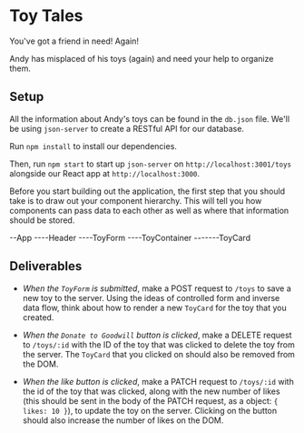 # Toy Tales

You've got a friend in need! Again!

Andy has misplaced of his toys (again) and need your help to organize them.

## Setup

All the information about Andy's toys can be found in the `db.json` file. We'll
be using `json-server` to create a RESTful API for our database.

Run `npm install` to install our dependencies.

Then, run `npm start` to start up `json-server` on `http://localhost:3001/toys`
alongside our React app at `http://localhost:3000`.

Before you start building out the application, the first step that you should
take is to draw out your component hierarchy. This will tell you how components
can pass data to each other as well as where that information should be stored.

--App 
----Header
----ToyForm
----ToyContainer
-------ToyCard

## Deliverables

<!-- - _When our application loads_, make a GET request to `/toys` to fetch the toy
  array. Given your component tree, think about which component should be
  responsible for the array. After you have put the data in the proper
  component, your next job is to render the `ToyCard` components on the page. -->

- _When the `ToyForm` is submitted_, make a POST request to `/toys` to save a
  new toy to the server. Using the ideas of controlled form and inverse data
  flow, think about how to render a new `ToyCard` for the toy that you created.

- _When the `Donate to Goodwill` button is clicked_, make a DELETE request to
  `/toys/:id` with the ID of the toy that was clicked to delete the toy from the
  server. The `ToyCard` that you clicked on should also be removed from the DOM.

- _When the like button is clicked_, make a PATCH request to `/toys/:id` with
  the id of the toy that was clicked, along with the new number of likes (this
  should be sent in the body of the PATCH request, as a object:
  `{ likes: 10 }`), to update the toy on the server. Clicking on the button
  should also increase the number of likes on the DOM.
